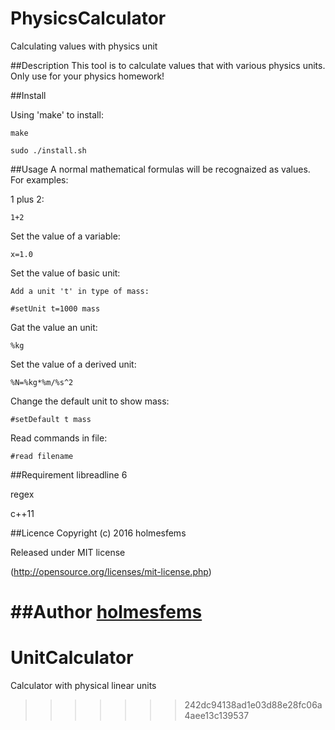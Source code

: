 PhysicsCalculator
====
Calculating values with physics unit

##Description
This tool is to calculate values that with various physics
units. Only use for your physics homework!

##Install

Using 'make' to install:

    make

    sudo ./install.sh

##Usage
A normal mathematical formulas will be recognaized as values.
For examples:

1 plus 2:

    1+2

Set the value of a variable:

    x=1.0

Set the value of basic unit:

    Add a unit 't' in type of mass:

    #setUnit t=1000 mass

Gat the value an unit:

    %kg

Set the value of a derived unit:

    %N=%kg*%m/%s^2

Change the default unit to show mass:

    #setDefault t mass

Read commands in file:

    #read filename

##Requirement
libreadline 6

regex

c++11

##Licence
Copyright (c) 2016 holmesfems

Released under MIT license

(http://opensource.org/licenses/mit-license.php)

##Author
[holmesfems](https://github.com/holmesfems)
=======
# UnitCalculator
Calculator with physical linear units
>>>>>>> 242dc94138ad1e03d88e28fc06a4aee13c139537
